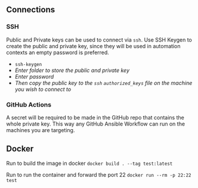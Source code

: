 ## Connections

### SSH

Public and Private keys can be used to connect via `ssh`. 
Use SSH Keygen to create the public and private key, since they will be used in automation contexts an empty password is preferred. 

- `ssh-keygen`
- *Enter folder to store the public and private key*
- *Enter password*
- *Then copy the public key to the `ssh` `authorized_keys` file on the machine you wish to connect to*

### GitHub Actions

A secret will be required to be made in the GitHub repo that contains the whole private key. This way any GitHub Ansible Workflow can run on the machines you are targeting. 

## Docker

Run to build the image in docker `docker build . --tag test:latest`

Run to run the container and forward the port 22 `docker run --rm -p 22:22 test`